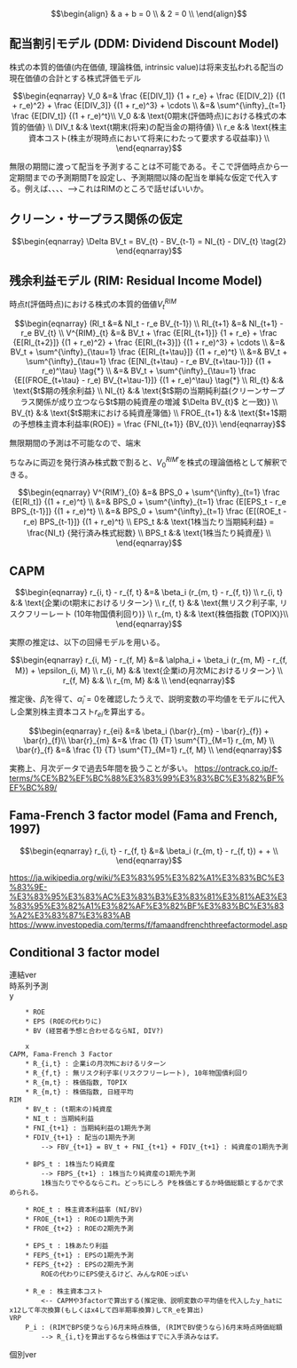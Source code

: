 $$\begin{align}
& a + b = 0 \\
& 2 = 0 \\
\end{align}$$

## 配当割引モデル (DDM: Dividend Discount Model)
株式の本質的価値(内在価値, 理論株価, intrinsic value)は将来支払われる配当の現在価値の合計とする株式評価モデル

$$\begin{eqnarray}
    V_0 &=& \frac {E[DIV_1]} {1 + r_e} + \frac {E[DIV_2]} {(1 + r_e)^2} + \frac {E[DIV_3]} {(1 + r_e)^3} +  \cdots \\
    &=& \sum^{\infty}_{t=1} \frac {E[DIV_t]} {(1 + r_e)^t}\\
    V_0 &:& \text{0期末(評価時点)における株式の本質的価値} \\
    DIV_t &:& \text{t期末(将来)の配当金の期待値} \\
    r_e &:& \text{株主資本コスト(株主が現時点において将来にわたって要求する収益率)} \\
\end{eqnarray}$$

無限の期間に渡って配当を予測することは不可能である。そこで評価時点から一定期間までの予測期間$T$を設定し、予測期間以降の配当を単純な仮定で代入する。例えば、、、、-->これはRIMのところで話せばいいか。

## クリーン・サープラス関係の仮定

$$\begin{eqnarray}
    \Delta BV_t = BV_{t} - BV_{t-1} =  NI_{t} - DIV_{t} \tag{2}
\end{eqnarray}$$

## 残余利益モデル (RIM: Residual Income Model)

時点$t$(評価時点)における株式の本質的価値$V^{RIM}_{t}$

$$\begin{eqnarray}
    (RI_t &=& NI_t - r_e BV_{t-1}) \\
    RI_{t+1} &=& NI_{t+1} - r_e BV_{t} \\
    V^{RIM}_{t} &=& BV_t + \frac {E[RI_{t+1}]} {1 + r_e} + \frac {E[RI_{t+2}]} {(1 + r_e)^2} + \frac {E[RI_{t+3}]} {(1 + r_e)^3} +  \cdots \\    
    &=& BV_t + \sum^{\infty}_{\tau=1} \frac {E[RI_{t+\tau}]} {(1 + r_e)^t} \\
    &=& BV_t + \sum^{\infty}_{\tau=1} \frac {E[NI_{t+\tau} - r_e BV_{t+\tau-1}]} {(1 + r_e)^\tau} \tag{*} \\
    &=& BV_t + \sum^{\infty}_{\tau=1} \frac {E[(FROE_{t+\tau} - r_e) BV_{t+\tau-1}]} {(1 + r_e)^\tau} \tag{*} \\
    RI_{t} &:& \text{$t$期の残余利益} \\
    NI_{t} &:& \text{$t$期の当期純利益(クリーンサープラス関係が成り立つなら$t$期の純資産の増減 $\Delta BV_{t}$ と一致)} \\
    BV_{t} &:& \text{$t$期末における純資産簿価} \\
    FROE_{t+1} &:& \text{$t+1$期の予想株主資本利益率(ROE)} = \frac {FNI_{t+1}} {BV_{t}}\
\end{eqnarray}$$

無限期間の予測は不可能なので、端末

ちなみに両辺を発行済み株式数で割ると、$V^{RIM'}_{0}$を株式の理論価格として解釈できる。

$$\begin{eqnarray}
    V^{RIM'}_{0}  
    &=& BPS_0 + \sum^{\infty}_{t=1} \frac {E[RI_t]} {(1 + r_e)^t} \\
    &=& BPS_0 + \sum^{\infty}_{t=1} \frac {E[EPS_t - r_e BPS_{t-1}]} {(1 + r_e)^t} \\
    &=& BPS_0 + \sum^{\infty}_{t=1} \frac {E[(ROE_t - r_e) BPS_{t-1}]} {(1 + r_e)^t} \\
    EPS_t &:& \text{1株当たり当期純利益} = \frac{NI_t} {発行済み株式総数} \\
    BPS_t &:& \text{1株当たり純資産} \\
\end{eqnarray}$$
## CAPM

$$\begin{eqnarray}
    r_{i, t}  - r_{f, t} &=& \beta_i (r_{m, t} - r_{f, t}) \\
    r_{i, t} &:& \text{企業iのt期末におけるリターン} \\
    r_{f, t} &:& \text{無リスク利子率, リスクフリーレート (10年物国債利回り)} \\
    r_{m, t} &:& \text{株価指数 (TOPIX)}\\
\end{eqnarray}$$

実際の推定は、以下の回帰モデルを用いる。

$$\begin{eqnarray}
    r_{i, M} - r_{f, M} &=& \alpha_i + \beta_i (r_{m, M} - r_{f, M}) + \epsilon_{i, M} \\
    r_{i, M} &:& \text{企業iの月次Mにおけるリターン} \\
    r_{f, M} &:& \\
    r_{m, M} &:& \\
\end{eqnarray}$$

推定後、$\hat \beta_i$を得て、$\hat \alpha_i=0$を確認したうえで、説明変数の平均値をモデルに代入し企業別株主資本コスト$r_{ei}$を算出する。

$$\begin{eqnarray}
    r_{ei} &=& \beta_i (\bar{r}_{m} - \bar{r}_{f}) + \bar{r}_{f}\\
    \bar{r}_{m} &=& \frac {1} {T} \sum^{T}_{M=1} r_{m, M} \\
    \bar{r}_{f} &=& \frac {1} {T} \sum^{T}_{M=1} r_{f, M} \\
\end{eqnarray}$$

実務上、月次データで過去5年間を扱うことが多い。
https://ontrack.co.jp/f-terms/%CE%B2%EF%BC%88%E3%83%99%E3%83%BC%E3%82%BF%EF%BC%89/

## Fama-French 3 factor model (Fama and French, 1997)

$$\begin{eqnarray}
    r_{i, t}  - r_{f, t} &=& \beta_i (r_{m, t} - r_{f, t}) + + \\
\end{eqnarray}$$

https://ja.wikipedia.org/wiki/%E3%83%95%E3%82%A1%E3%83%BC%E3%83%9E-%E3%83%95%E3%83%AC%E3%83%B3%E3%83%81%E3%81%AE3%E3%83%95%E3%82%A1%E3%82%AF%E3%82%BF%E3%83%BC%E3%83%A2%E3%83%87%E3%83%AB
https://www.investopedia.com/terms/f/famaandfrenchthreefactormodel.asp

## Conditional 3 factor model




連結ver  
    時系列予測  
        y  
        
        * ROE
        * EPS (ROEの代わりに)
        * BV (経営者予想と合わせるならNI, DIV?)
        
        x  
    CAPM, Fama-French 3 Factor
        * R_{i,t} : 企業iの月次Mにおけるリターン
        * R_{f,t} : 無リスク利子率(リスクフリーレート), 10年物国債利回り
        * R_{m,t} : 株価指数, TOPIX
        * R_{m,t} : 株価指数, 日経平均
    RIM
        * BV_t : (t期末の)純資産
        * NI_t : 当期純利益
        * FNI_{t+1} : 当期純利益の1期先予測
        * FDIV_{t+1} : 配当の1期先予測
            --> FBV_{t+1} = BV_t + FNI_{t+1} + FDIV_{t+1} : 純資産の1期先予測

        * BPS_t : 1株当たり純資産
            --> FBPS_{t+1} : 1株当たり純資産の1期先予測
            1株当たりでやるならこれ。どっちにしろ Pを株価とするか時価総額とするかで求められる。
            
        * ROE_t : 株主資本利益率 (NI/BV)
        * FROE_{t+1} : ROEの1期先予測
        * FROE_{t+2} : ROEの2期先予測
        
        * EPS_t : 1株あたり利益
        * FEPS_{t+1} : EPSの1期先予測
        * FEPS_{t+2} : EPSの2期先予測
            ROEの代わりにEPS使えるけど、みんなROEっぽい
        
        * R_e : 株主資本コスト
            <-- CAPMや3factorで算出する(推定後、説明変数の平均値を代入したy_hatにx12して年次換算(もしくはx4して四半期率換算)してR_eを算出)
    VRP
        P_i : (RIMでBPS使うなら)6月末時点株価, (RIMでBV使うなら)6月末時点時価総額
            --> R_{i,t}を算出するなら株価はすでに入手済みなはず。
    
個別ver
